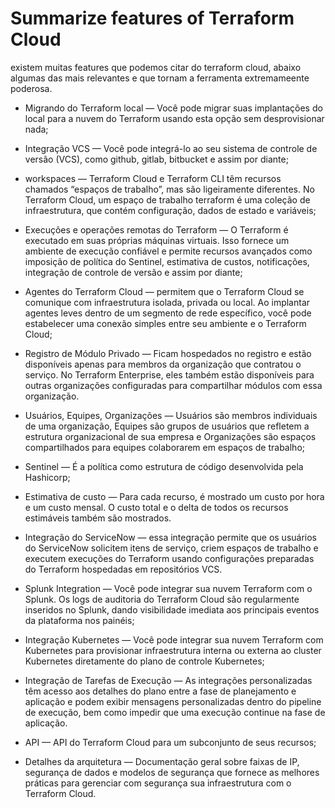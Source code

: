 # Summarize features of Terraform Cloud
existem muitas features que podemos citar do terraform cloud, abaixo algumas das mais relevantes e que tornam a ferramenta extremameente poderosa.


- Migrando do Terraform local — Você pode migrar suas implantações do local para a nuvem do Terraform usando esta opção sem desprovisionar nada;

- Integração VCS — Você pode integrá-lo ao seu sistema de controle de versão (VCS), como github, gitlab, bitbucket e assim por diante;

- workspaces — Terraform Cloud e Terraform CLI têm recursos chamados “espaços de trabalho”, mas são ligeiramente diferentes. No Terraform Cloud, um espaço de trabalho terraform é uma coleção de infraestrutura, que contém configuração, dados de estado e variáveis;

- Execuções e operações remotas do Terraform — O Terraform é executado em suas próprias máquinas virtuais. Isso fornece um ambiente de execução confiável e permite recursos avançados como imposição de política do Sentinel, estimativa de custos, notificações, integração de controle de versão e assim por diante;

- Agentes do Terraform Cloud — permitem que o Terraform Cloud se comunique com infraestrutura isolada, privada ou local. Ao implantar agentes leves dentro de um segmento de rede específico, você pode estabelecer uma conexão simples entre seu ambiente e o Terraform Cloud;

- Registro de Módulo Privado — Ficam hospedados no registro e estão disponíveis apenas para membros da organização que contratou o serviço. No Terraform Enterprise, eles também estão disponíveis para outras organizações configuradas para compartilhar módulos com essa organização.

- Usuários, Equipes, Organizações — Usuários são membros individuais de uma organização, Equipes são grupos de usuários que refletem a estrutura organizacional de sua empresa e Organizações são espaços compartilhados para equipes colaborarem em espaços de trabalho;

- Sentinel — É a política como estrutura de código desenvolvida pela Hashicorp;

- Estimativa de custo — Para cada recurso, é mostrado um custo por hora e um custo mensal. O custo total e o delta de todos os recursos estimáveis também são mostrados.

- Integração do ServiceNow — essa integração permite que os usuários do ServiceNow solicitem itens de serviço, criem espaços de trabalho e executem execuções do Terraform usando configurações preparadas do Terraform hospedadas em repositórios VCS.

- Splunk Integration — Você pode integrar sua nuvem Terraform com o Splunk. Os logs de auditoria do Terraform Cloud são regularmente inseridos no Splunk, dando visibilidade imediata aos principais eventos da plataforma nos painéis;

- Integração Kubernetes — Você pode integrar sua nuvem Terraform com Kubernetes para provisionar infraestrutura interna ou externa ao cluster Kubernetes diretamente do plano de controle Kubernetes;

- Integração de Tarefas de Execução — As integrações personalizadas têm acesso aos detalhes do plano entre a fase de planejamento e aplicação e podem exibir mensagens personalizadas dentro do pipeline de execução, bem como impedir que uma execução continue na fase de aplicação.

- API — API do Terraform Cloud para um subconjunto de seus recursos;

- Detalhes da arquitetura — Documentação geral sobre faixas de IP, segurança de dados e modelos de segurança que fornece as melhores práticas para gerenciar com segurança sua infraestrutura com o Terraform Cloud.